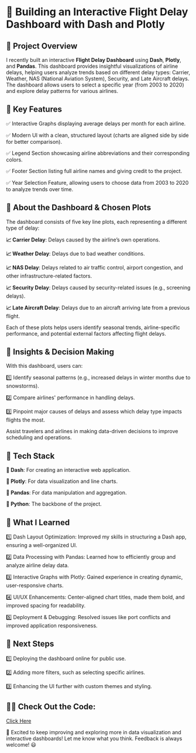 # 🚀 Building an Interactive Flight Delay Dashboard with Dash and Plotly

## 📅 Project Overview

I recently built an interactive **Flight Delay Dashboard** using **Dash**, **Plotly**, and **Pandas**. This dashboard provides insightful visualizations of airline delays, helping users analyze trends based on different delay types: Carrier, Weather, NAS (National Aviation System), Security, and Late Aircraft delays. The dashboard allows users to select a specific year (from 2003 to 2020) and explore delay patterns for various airlines.

## 🌟 Key Features

✅ Interactive Graphs displaying average delays per month for each airline.

✅ Modern UI with a clean, structured layout (charts are aligned side by side for better comparison).

✅ Legend Section showcasing airline abbreviations and their corresponding colors.

✅ Footer Section listing full airline names and giving credit to the project.

✅ Year Selection Feature, allowing users to choose data from 2003 to 2020 to analyze trends over time.


## 🎨 About the Dashboard & Chosen Plots

The dashboard consists of five key line plots, each representing a different type of delay:

**📈 Carrier Delay**: Delays caused by the airline’s own operations.

**📈 Weather Delay**: Delays due to bad weather conditions.

**📈 NAS Delay**: Delays related to air traffic control, airport congestion, and other infrastructure-related factors.

**📈 Security Delay**: Delays caused by security-related issues (e.g., screening delays).

**📈 Late Aircraft Delay**: Delays due to an aircraft arriving late from a previous flight.

Each of these plots helps users identify seasonal trends, airline-specific performance, and potential external factors affecting flight delays.


## 🎡 Insights & Decision Making

With this dashboard, users can:

1️⃣ Identify seasonal patterns (e.g., increased delays in winter months due to snowstorms).

2️⃣ Compare airlines' performance in handling delays.

3️⃣ Pinpoint major causes of delays and assess which delay type impacts flights the most.

Assist travelers and airlines in making data-driven decisions to improve scheduling and operations.


## 🤖 Tech Stack

**🔧 Dash**: For creating an interactive web application.

**🔧 Plotly**: For data visualization and line charts.

**🔧 Pandas**: For data manipulation and aggregation.

**🔧 Python**: The backbone of the project.


## 💪 What I Learned

1️⃣ Dash Layout Optimization: Improved my skills in structuring a Dash app, ensuring a well-organized UI.

2️⃣ Data Processing with Pandas: Learned how to efficiently group and analyze airline delay data.

3️⃣ Interactive Graphs with Plotly: Gained experience in creating dynamic, user-responsive charts.

4️⃣ UI/UX Enhancements: Center-aligned chart titles, made them bold, and improved spacing for readability.

5️⃣ Deployment & Debugging: Resolved issues like port conflicts and improved application responsiveness.



## 🔗 Next Steps

1️⃣ Deploying the dashboard online for public use.

2️⃣ Adding more filters, such as selecting specific airlines.

3️⃣ Enhancing the UI further with custom themes and styling.


## 👨‍💻 Check Out the Code:

[Click Here](/flight_delay.py)


🎉 Excited to keep improving and exploring more in data visualization and interactive dashboards! Let me know what you think. Feedback is always welcome! 😃

